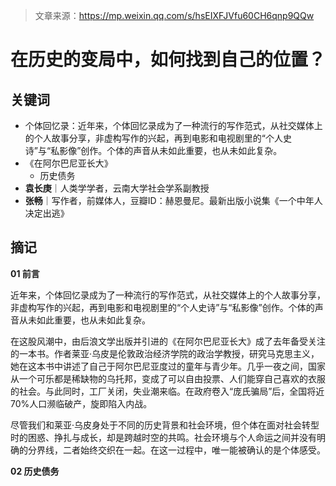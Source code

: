 > 文章来源：https://mp.weixin.qq.com/s/hsEIXFJVfu60CH6qnp9QQw

# 在历史的变局中，如何找到自己的位置？

## 关键词

- 个体回忆录：近年来，个体回忆录成为了一种流行的写作范式，从社交媒体上的个人故事分享，非虚构写作的兴起，再到电影和电视剧里的“个人史诗”与“私影像”创作。个体的声音从未如此重要，也从未如此复杂。
- 《在阿尔巴尼亚长大》
  - 历史债务
- **袁长庚**｜人类学学者，云南大学社会学系副教授
- **张畅**｜写作者，前媒体人，豆瓣ID：赫恩曼尼。最新出版小说集《一个中年人决定出逃》



## 摘记

**01 前言**

近年来，个体回忆录成为了一种流行的写作范式，从社交媒体上的个人故事分享，非虚构写作的兴起，再到电影和电视剧里的“个人史诗”与“私影像”创作。个体的声音从未如此重要，也从未如此复杂。

在这股风潮中，由后浪文学出版并引进的《在阿尔巴尼亚长大》成了去年备受关注的一本书。作者莱亚·乌皮是伦敦政治经济学院的政治学教授，研究马克思主义，她在这本书中讲述了自己于阿尔巴尼亚度过的童年与青少年。几乎一夜之间，国家从一个可乐都是稀缺物的乌托邦，变成了可以自由投票、人们能穿自己喜欢的衣服的社会。与此同时，工厂关闭，失业潮来临。在政府卷入“庞氏骗局”后，全国将近70%人口濒临破产，旋即陷入内战。

尽管我们和莱亚·乌皮身处于不同的历史背景和社会环境，但个体在面对社会转型时的困惑、挣扎与成长，却是跨越时空的共鸣。社会环境与个人命运之间并没有明确的分界线，二者始终交织在一起。在这一过程中，唯一能被确认的是个体感受。



**02 历史债务**

